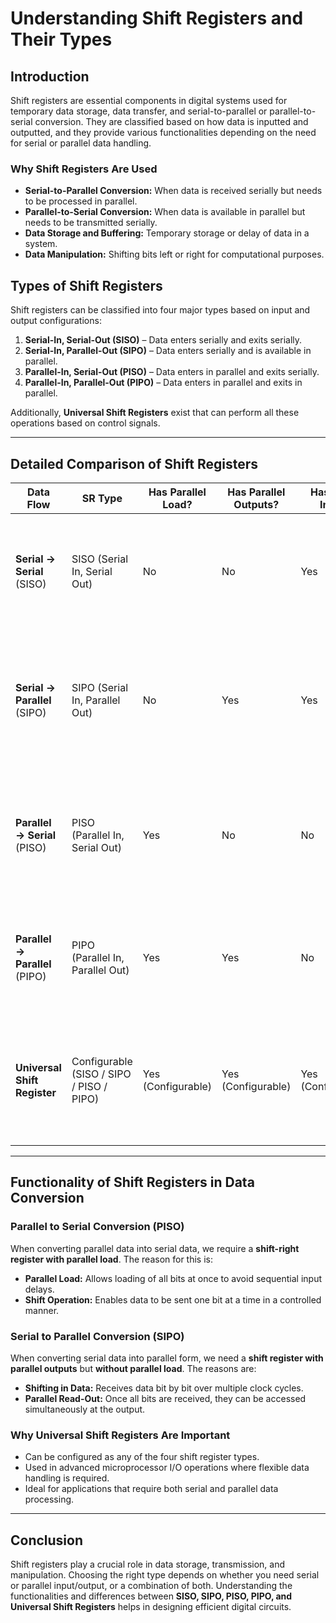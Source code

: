 # Understanding Shift Registers and Their Types

## Introduction
Shift registers are essential components in digital systems used for temporary data storage, data transfer, and serial-to-parallel or parallel-to-serial conversion. They are classified based on how data is inputted and outputted, and they provide various functionalities depending on the need for serial or parallel data handling.

### **Why Shift Registers Are Used**
- **Serial-to-Parallel Conversion:** When data is received serially but needs to be processed in parallel.
- **Parallel-to-Serial Conversion:** When data is available in parallel but needs to be transmitted serially.
- **Data Storage and Buffering:** Temporary storage or delay of data in a system.
- **Data Manipulation:** Shifting bits left or right for computational purposes.

## Types of Shift Registers
Shift registers can be classified into four major types based on input and output configurations:

1. **Serial-In, Serial-Out (SISO)** – Data enters serially and exits serially.
2. **Serial-In, Parallel-Out (SIPO)** – Data enters serially and is available in parallel.
3. **Parallel-In, Serial-Out (PISO)** – Data enters in parallel and exits serially.
4. **Parallel-In, Parallel-Out (PIPO)** – Data enters in parallel and exits in parallel.

Additionally, **Universal Shift Registers** exist that can perform all these operations based on control signals.

---

## **Detailed Comparison of Shift Registers**

| **Data Flow**                 | **SR Type**                 | **Has Parallel Load?** | **Has Parallel Outputs?** | **Has Serial Input?** | **Has Serial Output?** | **Key Features / Usage**                                                                                                     |
|-------------------------------|-----------------------------|------------------------|---------------------------|------------------------|-------------------------|-------------------------------------------------------------------------------------------------------------------------------|
| **Serial → Serial** (SISO)   | SISO (Serial In, Serial Out)   | No                      | No                         | Yes                    | Yes                     | - Minimal design; only shifts data through. <br> - Often used as delay lines, basic buffering, or pipeline stages.          |
| **Serial → Parallel** (SIPO) | SIPO (Serial In, Parallel Out)  | No                      | Yes                        | Yes                    | No                      | - Captures and accumulates serial data. <br> - All bits become available in parallel after N clock cycles. <br> - Common in communication receivers. |
| **Parallel → Serial** (PISO) | PISO (Parallel In, Serial Out)  | Yes                     | No                         | No                     | Yes                     | - Loads all bits at once, then shifts them out serially. <br> - Ideal for sending parallel data over a limited number of output lines (e.g., 1-wire). |
| **Parallel → Parallel** (PIPO)| PIPO (Parallel In, Parallel Out)| Yes                     | Yes                        | No                     | No                      | - Primarily for parallel storage or buffering (no shifting). <br> - Commonly used as registers in CPUs or microcontrollers. |
| **Universal Shift Register**  | Configurable (SISO / SIPO / PISO / PIPO) | Yes (Configurable)       | Yes (Configurable)         | Yes (Configurable)     | Yes (Configurable)      | - Mode control allows shifting left/right, parallel load, and multiple I/O configurations. <br> - Useful when flexibility is needed in data handling. |

---

## **Functionality of Shift Registers in Data Conversion**

### **Parallel to Serial Conversion (PISO)**
When converting parallel data into serial data, we require a **shift-right register with parallel load**. The reason for this is:
- **Parallel Load:** Allows loading of all bits at once to avoid sequential input delays.
- **Shift Operation:** Enables data to be sent one bit at a time in a controlled manner.

### **Serial to Parallel Conversion (SIPO)**
When converting serial data into parallel form, we need a **shift register with parallel outputs** but **without parallel load**. The reasons are:
- **Shifting in Data:** Receives data bit by bit over multiple clock cycles.
- **Parallel Read-Out:** Once all bits are received, they can be accessed simultaneously at the output.

### **Why Universal Shift Registers Are Important**
- Can be configured as any of the four shift register types.
- Used in advanced microprocessor I/O operations where flexible data handling is required.
- Ideal for applications that require both serial and parallel data processing.

---

## **Conclusion**
Shift registers play a crucial role in data storage, transmission, and manipulation. Choosing the right type depends on whether you need serial or parallel input/output, or a combination of both. Understanding the functionalities and differences between **SISO, SIPO, PISO, PIPO, and Universal Shift Registers** helps in designing efficient digital circuits.

